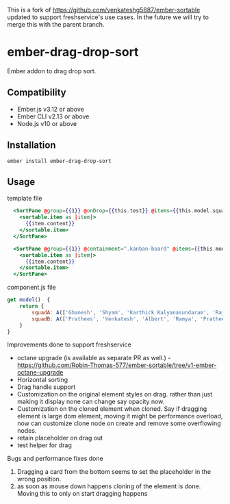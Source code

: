 
This is a fork of https://github.com/venkateshg5887/ember-sortable updated to support freshservice's use cases.
In the future we will try to merge this with the parent branch.

ember-drag-drop-sort
==============================================================================

Ember addon to drag drop sort.

Compatibility
------------------------------------------------------------------------------

* Ember.js v3.12 or above
* Ember CLI v2.13 or above
* Node.js v10 or above


Installation
------------------------------------------------------------------------------

```
ember install ember-drag-drop-sort
```


Usage
------------------------------------------------------------------------------

template file
```hbs
  <SortPane @group={{1}} @onDrop={{this.test}} @items={{this.model.squadA}} as |sortable|>
    <sortable.item as |item|>
      {{item.content}}
    </sortable.item>
  </SortPane>

  <SortPane @group={{1}} @containment=".kanban-board" @items={{this.model.squadB}} as |sortable|>
    <sortable.item as |item|>
      {{item.content}}
    </sortable.item>
  </SortPane>
```

component.js file

```js
get model()  {
	return {
		squadA: A(['Ghanesh', 'Shyam', 'Karthick Kalyanasundaram', 'Rajesh']),
		squadB: A(['Prathees', 'Venkatesh', 'Albert', 'Ramya', 'Prathees', 'Venkatesh', 'Albert', 'Ramya')
	}
}
```

Improvements done to support freshservice

* octane upgrade (is available as separate PR as well.) - https://github.com/Robin-Thomas-577/ember-sortable/tree/v1-ember-octane-upgrade
* Horizontal sorting
* Drag handle support
* Customization on the original element styles on drag. rather than just making it display none can change say opacity now.
* Customization on the cloned element when cloned. Say if dragging element is large dom element, moving it might be performance overload, now can customize clone node on create and remove some overflowing nodes.
* retain placeholder on drag out
* test helper for drag

Bugs and performance fixes done
1) Dragging a card from the bottom seems to set the placeholder in the wrong position.
2) as soon as mouse down happens cloning of the element is done. Moving this to only on start dragging happens
